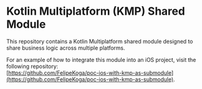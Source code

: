 # Kotlin Multiplatform (KMP) Shared Module

This repository contains a Kotlin Multiplatform shared module designed to share business logic across multiple platforms.

For an example of how to integrate this module into an iOS project, visit the following repository:  
[https://github.com/FelipeKoga/poc-ios-with-kmp-as-submodule](https://github.com/FelipeKoga/poc-ios-with-kmp-as-submodule).
